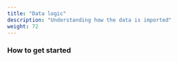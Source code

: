 ```yaml
---
title: "Data logic"
description: "Understanding how the data is imported"
weight: 72
---
```


### How to get started

